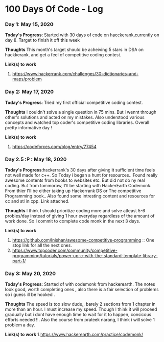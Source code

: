 # 100 Days Of Code - Log

### Day 1: May 15, 2020 

**Today's Progress**: Started with 30 days of code on hacckerank,currently on day 8. Target to finish it off this week

**Thoughts** This month's target should be acheiving 5 stars in DSA on hackkerank, and get a feel of competitive coding contest. 

**Link(s) to work**
1. https://www.hackerrank.com/challenges/30-dictionaries-and-maps/problem

### Day 2: May 17, 2020 

**Today's Progress**: Tried my first official competitive coding contest.

**Thoughts**  I couldn't solve a single question in 75 mins. But i wennt through other's solutions and acted on my mistakes. Also understood various concepts and watched top coder's competitive coding libraries. Overall pretty informative day !

**Link(s) to work**
1. https://codeforces.com/blog/entry/77454

### Day 2.5 :P : May 18, 2020

**Today's Progress**:hackerrank's 30 days after giving it sufficient time feels not well made for c++.
So Today i began a hunt for resources.. Found really awesome contents from books to websites etc. But did not do ny real coding.
But from tommorow, I'll be starting with HackerEarth Codemonk. From thier I'll be either taking up Hackerrank DS or The competitive Programming book..
Also found some intresting content and resources for cc and stl in cpp. Link attached.

**Thoughts**  I think I should prioritize coding more and solve atleast 5-6 probles/day instead of giving 1 hour everyday regardless of the amount of work done. So I commit to complete code monk in the next 3 days.


**Link(s) to work**
1. https://github.com/lnishan/awesome-competitive-programming :: One stop link for all the next ones.
2. https://www.topcoder.com/community/competitive-programming/tutorials/power-up-c-with-the-standard-template-library-part-1/

### Day 3: May 20, 2020 

**Today's Progress**: Started of with codemonk from hackerearth. The notes look good, worth completing ones , also there is a fair selection of problems so i guess ill be hooked .

**Thoughts**  The speed is too slow dude,, barely 2 sections from 1 chapter in more than an hour. I must increase my speed. Though I think it will proceed gradually but i dont have enough time to wait for it to happen, consicous efforts needed !!. Also the course from prateek narang, I think i will solve 1 problem a day.

**Link(s) to work**
1.https://www.hackerearth.com/practice/codemonk/


